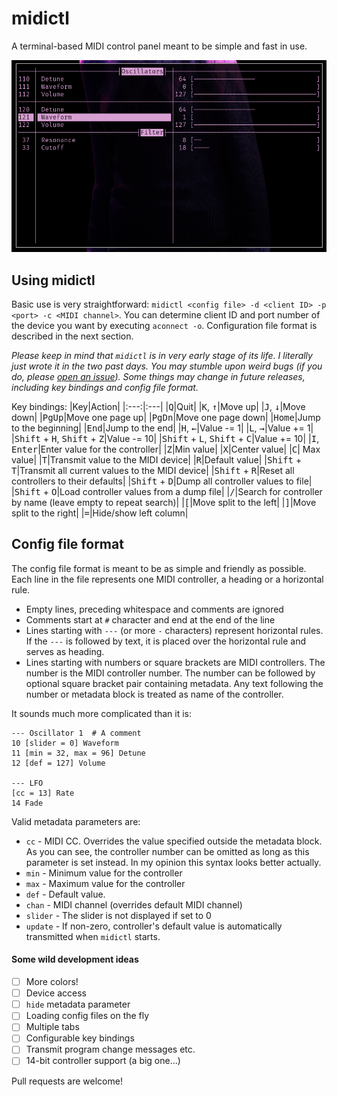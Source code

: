 # midictl

A terminal-based MIDI control panel meant to be simple and fast in use.

<img src=ss/ss.png margin=auto></img>

## Using midictl
Basic use is very straightforward: `midictl <config file> -d <client ID> -p <port> -c <MIDI channel>`.
You can determine client ID and port number of the device you want by executing `aconnect -o`.
Configuration file format is described in the next section.

_Please keep in mind that `midictl` is in very early stage of its life. I literally just wrote it in the two past days. You may stumble upon weird bugs (if you do, please [open an issue](https://github.com/Jacajack/midictl/issues/new)). Some things may change in future releases, including key bindings and config file format._

Key bindings:
|Key|Action|
|:---:|:---|
|<kbd>Q</kbd>|Quit|
|<kbd>K</kbd>, <kbd>&#8593;</kbd>|Move up|
|<kbd>J</kbd>, <kbd>&#8595;</kbd>|Move down|
|<kbd>PgUp</kbd>|Move one page up|
|<kbd>PgDn</kbd>|Move one page down|
|<kbd>Home</kbd>|Jump to the beginning|
|<kbd>End</kbd>|Jump to the end|
|<kbd>H</kbd>, <kbd>&#8592;</kbd>|Value -= 1| 
|<kbd>L</kbd>, <kbd>&#8594;</kbd>|Value += 1|
|<kbd>Shift</kbd> + <kbd>H</kbd>, <kbd>Shift</kbd> + <kbd>Z</kbd>|Value -= 10|
|<kbd>Shift</kbd> + <kbd>L</kbd>, <kbd>Shift</kbd> + <kbd>C</kbd>|Value += 10|
|<kbd>I</kbd>, <kbd>Enter</kbd>|Enter value for the controller|
|<kbd>Z</kbd>|Min value|
|<kbd>X</kbd>|Center value|
|<kbd>C</kbd>| Max value|
|<kbd>T</kbd>|Transmit value to the MIDI device|
|<kbd>R</kbd>|Default value|
|<kbd>Shift</kbd> + <kbd>T</kbd>|Transmit all current values to the MIDI device|
|<kbd>Shift</kbd> + <kbd>R</kbd>|Reset all controllers to their defaults|
|<kbd>Shift</kbd> + <kbd>D</kbd>|Dump all controller values to file|
|<kbd>Shift</kbd> + <kbd>O</kbd>|Load controller values from a dump file|
|<kbd>/</kbd>|Search for controller by name (leave empty to repeat search)|
|<kbd>[</kbd>|Move split to the left|
|<kbd>]</kbd>|Move split to the right|
|<kbd>=</kbd>|Hide/show left column|

## Config file format
The config file format is meant to be as simple and friendly as possible. Each line in the file represents one MIDI controller, a heading or a horizontal rule.
 - Empty lines, preceding whitespace and comments are ignored
 - Comments start at `#` character and end at the end of the line
 - Lines starting with `---` (or more `-` characters) represent horizontal rules. If the `---` is followed by text, it is placed over the horizontal rule and serves as heading.
 - Lines starting with numbers or square brackets are MIDI controllers. The number is the MIDI controller number. The number can be followed by optional square bracket pair containing metadata. Any text following the number or metadata block is treated as name of the controller.

It sounds much more complicated than it is:
```
--- Oscillator 1  # A comment
10 [slider = 0] Waveform
11 [min = 32, max = 96] Detune
12 [def = 127] Volume

--- LFO
[cc = 13] Rate
14 Fade
```

Valid metadata parameters are:
 - `cc` - MIDI CC. Overrides the value specified outside the metadata block. As you can see, the controller number can be omitted as long as this parameter is set instead. In my opinion this syntax looks better actually.
 - `min` - Minimum value for the controller
 - `max` - Maximum value for the controller
 - `def` - Default value. 
 - `chan` - MIDI channel (overrides default MIDI channel)
 - `slider` - The slider is not displayed if set to 0
 - `update` - If non-zero, controller's default value is automatically transmitted when `midictl` starts.

#### Some wild development ideas
 - [ ] More colors!
 - [ ] Device access
 - [ ] `hide` metadata parameter
 - [ ] Loading config files on the fly
 - [ ] Multiple tabs
 - [ ] Configurable key bindings
 - [ ] Transmit program change messages etc.
 - [ ] 14-bit controller support (a big one...)

Pull requests are welcome!
